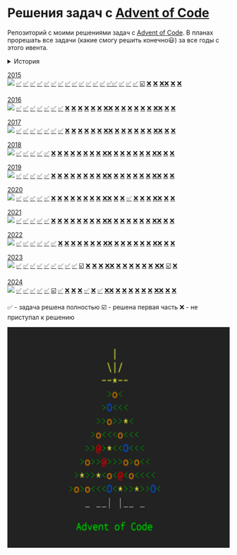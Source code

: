 # Решения задач с [Advent of Code](http://www.adventofcode.com)
Репозиторий с моими решениями задач с [Advent of Code](http://www.adventofcode.com). В планах прорешать все
задачи (какие смогу решить конечно😃) за все годы с этого ивента.

<details><summary>История</summary>

| Дата       | Количество 🌟 | Общий прогресс                    |
|------------|---------------|-----------------------------------|
| 01.01.2025 | 43/500        | ![](https://geps.dev/progress/9)  |
| 06.01.2025 | 61/500        | ![](https://geps.dev/progress/12) |
| 11.01.2025 | 89/500        | ![](https://geps.dev/progress/18) |
| 23.04.2025 | 156/500       | ![](https://geps.dev/progress/31) |
</details>

[2015](https://adventofcode.com/2015)           
![](https://geps.dev/progress/74)
[✅](2015/Task1/solution.py "Задача 1")  [✅](2015/Task2/solution.py "Задача 2") [✅](2015/Task3/solution.py "Задача 3")
[✅](2015/Task4/solution.py "Задача 4") [✅](2015/Task5/solution.py "Задача 5") [✅](2015/Task6/solution.py "Задача 6")
[✅](2015/Task7/solution.py "Задача 7") [✅](2015/Task8/solution.py "Задача 8") [✅](2015/Task9/solution.py "Задача 9") 
[✅](2015/Task10/solution.py "Задача 10") [✅](2015/Task11/solution.py "Задача 11") [✅](2015/Task12/solution.py "Задача 12")
[✅](2015/Task13/solution.py "Задача 13") [✅](2015/Task14/solution.py "Задача 14")[✅](2015/Task15/solution.py "Задача 15")
[✅](2015/Task16/solution.py "Задача 16") [✅](2015/Task17/solution.py "Задача 17") [✅](2015/Task18/solution.py "Задача 18")
[☑️](2015/Task19/solution.py "Задача 19") [❌](2015/Task20/solution.py "Задача 20") [❌](2015/Task21/solution.py "Задача 21") 
[❌](2015/Task22/solution.py "Задача 22")[❌](2015/Task23/solution.py "Задача 23") [❌](2015/Task24/solution.py "Задача 24")
[❌](2015/Task25/solution.py "Задача 25")

[2016](https://adventofcode.com/2016)  
![](https://geps.dev/progress/28)
[✅](2016/Task1/solution.py "Задача 1")  [✅](2016/Task2/solution.py "Задача 2") [✅](2016/Task3/solution.py "Задача 3")
[✅](2016/Task4/solution.py "Задача 4") [✅](2016/Task5/solution.py "Задача 5") [✅](2016/Task6/solution.py "Задача 6")
[✅](2016/Task7/solution.py "Задача 7") [❌](2016/Task8/solution.py "Задача 8") [❌](2016/Task9/solution.py "Задача 9") 
[❌](2016/Task10/solution.py "Задача 10") [❌](2016/Task11/solution.py "Задача 11") [❌](2016/Task12/solution.py "Задача 12")
[❌](2016/Task13/solution.py "Задача 13") [❌](2016/Task14/solution.py "Задача 14")[❌](2016/Task15/solution.py "Задача 15")
[❌](2016/Task16/solution.py "Задача 16") [❌](2016/Task17/solution.py "Задача 17") [❌](2016/Task18/solution.py "Задача 18")
[❌](2016/Task19/solution.py "Задача 19") [❌](2016/Task20/solution.py "Задача 20") [❌](2016/Task21/solution.py "Задача 21") 
[❌](2016/Task22/solution.py "Задача 22")[❌](2016/Task23/solution.py "Задача 23") [❌](2016/Task24/solution.py "Задача 24")
[❌](2015/Task25/solution.py "Задача 25")

[2017](https://adventofcode.com/2017)  
![](https://geps.dev/progress/24)
[✅](2017/Task1/solution.py "Задача 1")  [✅](2017/Task2/solution.py "Задача 2") [✅](2017/Task3/solution.py "Задача 3")
[✅](2017/Task4/solution.py "Задача 4") [✅](2017/Task5/solution.py "Задача 5") [✅](2017/Task6/solution.py "Задача 6")
[✅](2017/Task7/solution.py "Задача 7") [❌](2017/Task8/solution.py "Задача 8") [❌](2017/Task9/solution.py "Задача 9") 
[❌](2017/Task10/solution.py "Задача 10") [❌](2017/Task11/solution.py "Задача 11") [❌](2017/Task12/solution.py "Задача 12")
[❌](2017/Task13/solution.py "Задача 13") [❌](2017/Task14/solution.py "Задача 14")[❌](2017/Task15/solution.py "Задача 15")
[❌](2017/Task16/solution.py "Задача 16") [❌](2017/Task17/solution.py "Задача 17") [❌](2017/Task18/solution.py "Задача 18")
[❌](2017/Task19/solution.py "Задача 19") [❌](2017/Task20/solution.py "Задача 20") [❌](2017/Task21/solution.py "Задача 21") 
[❌](2017/Task22/solution.py "Задача 22")[❌](2017/Task23/solution.py "Задача 23") [❌](2017/Task24/solution.py "Задача 24")
[❌](2015/Task25/solution.py "Задача 25")

[2018](https://adventofcode.com/2018)  
![](https://geps.dev/progress/20)
[✅](2018/Task1/solution.py "Задача 1")  [✅](2018/Task2/solution.py "Задача 2") [✅](2018/Task3/solution.py "Задача 3")
[✅](2018/Task4/solution.py "Задача 4") [✅](2018/Task5/solution.py "Задача 5") [❌](2018/Task6/solution.py "Задача 6")
[❌](2018/Task7/solution.py "Задача 7") [❌](2018/Task8/solution.py "Задача 8") [❌](2018/Task9/solution.py "Задача 9") 
[❌](2018/Task10/solution.py "Задача 10") [❌](2018/Task11/solution.py "Задача 11") [❌](2018/Task12/solution.py "Задача 12")
[❌](2018/Task13/solution.py "Задача 13") [❌](2018/Task14/solution.py "Задача 14")[❌](2018/Task15/solution.py "Задача 15")
[❌](2018/Task16/solution.py "Задача 16") [❌](2018/Task17/solution.py "Задача 17") [❌](2018/Task18/solution.py "Задача 18")
[❌](2018/Task19/solution.py "Задача 19") [❌](2018/Task20/solution.py "Задача 20") [❌](2018/Task21/solution.py "Задача 21") 
[❌](2018/Task22/solution.py "Задача 22")[❌](2018/Task23/solution.py "Задача 23") [❌](2018/Task24/solution.py "Задача 24")
[❌](2015/Task25/solution.py "Задача 25")

[2019](https://adventofcode.com/2019)  
![](https://geps.dev/progress/16)
[✅](2019/Task1/solution.py "Задача 1")  [✅](2019/Task2/solution.py "Задача 2") [✅](2019/Task3/solution.py "Задача 3")
[✅](2019/Task4/solution.py "Задача 4") [✅](2019/Task5/solution.py "Задача 5") [❌](2019/Task6/solution.py "Задача 6")
[❌](2019/Task7/solution.py "Задача 7") [❌](2019/Task8/solution.py "Задача 8") [❌](2019/Task9/solution.py "Задача 9") 
[❌](2019/Task10/solution.py "Задача 10") [❌](2019/Task11/solution.py "Задача 11") [❌](2019/Task12/solution.py "Задача 12")
[❌](2019/Task13/solution.py "Задача 13") [❌](2019/Task14/solution.py "Задача 14")[❌](2019/Task15/solution.py "Задача 15")
[❌](2019/Task16/solution.py "Задача 16") [❌](2019/Task17/solution.py "Задача 17") [❌](2019/Task18/solution.py "Задача 18")
[❌](2019/Task19/solution.py "Задача 19") [❌](2019/Task20/solution.py "Задача 20") [❌](2019/Task21/solution.py "Задача 21") 
[❌](2019/Task22/solution.py "Задача 22")[❌](2019/Task23/solution.py "Задача 23") [❌](2019/Task24/solution.py "Задача 24")
[❌](2015/Task25/solution.py "Задача 25")

[2020](https://adventofcode.com/2020)  
![](https://geps.dev/progress/24)
[✅](2020/Task1/solution.py "Задача 1")  [✅](2020/Task2/solution.py "Задача 2") [✅](2020/Task3/solution.py "Задача 3")
[✅](2020/Task4/solution.py "Задача 4") [✅](2020/Task5/solution.py "Задача 5") [❌](2020/Task6/solution.py "Задача 6")
[❌](2020/Task7/solution.py "Задача 7") [❌](2020/Task8/solution.py "Задача 8") [❌](2020/Task9/solution.py "Задача 9") 
[❌](2020/Task10/solution.py "Задача 10") [❌](2020/Task11/solution.py "Задача 11") [❌](2020/Task12/solution.py "Задача 12")
[❌](2020/Task13/solution.py "Задача 13") [❌](2020/Task14/solution.py "Задача 14")[❌](2020/Task15/solution.py "Задача 15")
[❌](2020/Task16/solution.py "Задача 16") [❌](2020/Task17/solution.py "Задача 17") [✅](2020/Task18/solution.py "Задача 18")
[❌](2020/Task19/solution.py "Задача 19") [❌](2020/Task20/solution.py "Задача 20") [❌](2020/Task21/solution.py "Задача 21") 
[❌](2020/Task22/solution.py "Задача 22")[❌](2020/Task23/solution.py "Задача 23") [❌](2020/Task24/solution.py "Задача 24")
[❌](2015/Task25/solution.py "Задача 25")

[2021](https://adventofcode.com/2021)  
![](https://geps.dev/progress/16)
[✅](2021/Task1/solution.py "Задача 1")  [✅](2021/Task2/solution.py "Задача 2") [✅](2021/Task3/solution.py "Задача 3")
[✅](2021/Task4/solution.py "Задача 4") [✅](2021/Task5/solution.py "Задача 5") [❌](2021/Task6/solution.py "Задача 6")
[❌](2021/Task7/solution.py "Задача 7") [❌](2021/Task8/solution.py "Задача 8") [❌](2021/Task9/solution.py "Задача 9") 
[❌](2021/Task10/solution.py "Задача 10") [❌](2021/Task11/solution.py "Задача 11") [❌](2021/Task12/solution.py "Задача 12")
[❌](2021/Task13/solution.py "Задача 13") [❌](2021/Task14/solution.py "Задача 14")[❌](2021/Task15/solution.py "Задача 15")
[❌](2021/Task16/solution.py "Задача 16") [❌](2021/Task17/solution.py "Задача 17") [❌](2021/Task18/solution.py "Задача 18")
[❌](2021/Task19/solution.py "Задача 19") [❌](2021/Task20/solution.py "Задача 20") [❌](2021/Task21/solution.py "Задача 21") 
[❌](2021/Task22/solution.py "Задача 22")[❌](2021/Task23/solution.py "Задача 23") [❌](2021/Task24/solution.py "Задача 24")
[❌](2015/Task25/solution.py "Задача 25")

[2022](https://adventofcode.com/2022)  
![](https://geps.dev/progress/24)
[✅](2022/Task1/solution.py "Задача 1")  [✅](2022/Task2/solution.py "Задача 2") [✅](2022/Task3/solution.py "Задача 3")
[✅](2022/Task4/solution.py "Задача 4") [✅](2022/Task5/solution.py "Задача 5") [✅](2022/Task6/solution.py "Задача 6")
[❌](2022/Task7/solution.py "Задача 7") [❌](2022/Task8/solution.py "Задача 8") [❌](2022/Task9/solution.py "Задача 9") 
[❌](2022/Task10/solution.py "Задача 10") [❌](2022/Task11/solution.py "Задача 11") [❌](2022/Task12/solution.py "Задача 12")
[❌](2022/Task13/solution.py "Задача 13") [❌](2022/Task14/solution.py "Задача 14")[❌](2022/Task15/solution.py "Задача 15")
[❌](2022/Task16/solution.py "Задача 16") [❌](2022/Task17/solution.py "Задача 17") [❌](2022/Task18/solution.py "Задача 18")
[❌](2022/Task19/solution.py "Задача 19") [❌](2022/Task20/solution.py "Задача 20") [❌](2022/Task21/solution.py "Задача 21") 
[❌](2022/Task22/solution.py "Задача 22")[❌](2022/Task23/solution.py "Задача 23") [❌](2022/Task24/solution.py "Задача 24")
[❌](2015/Task25/solution.py "Задача 25")

[2023](https://adventofcode.com/2023)  
![](https://geps.dev/progress/34)
[✅](2023/Task1/solution.py "Задача 1")  [✅](2023/Task2/solution.py "Задача 2") [✅](2023/Task3/solution.py "Задача 3")
[✅️](2023/Task4/solution.py "Задача 4") [✅](2023/Task5/solution.py "Задача 5") [✅](2023/Task6/solution.py "Задача 6")
[✅](2023/Task7/solution.py "Задача 7") [✅](2023/Task8/solution.py "Задача 8") [✅](2023/Task9/solution.py "Задача 9") 
[☑️](2023/Task10/solution.py "Задача 10") [❌](2023/Task11/solution.py "Задача 11") [❌](2023/Task12/solution.py "Задача 12")
[❌](2023/Task13/solution.py "Задача 13") [❌](2023/Task14/solution.py "Задача 14")[❌](2023/Task15/solution.py "Задача 15")
[❌](2023/Task16/solution.py "Задача 16") [❌](2023/Task17/solution.py "Задача 17") [❌](2023/Task18/solution.py "Задача 18")
[❌](2023/Task19/solution.py "Задача 19") [❌](2023/Task20/solution.py "Задача 20") [❌](2023/Task21/solution.py "Задача 21") 
[❌](2023/Task22/solution.py "Задача 22")[❌](2023/Task23/solution.py "Задача 23") [☑️](2023/Task24/solution.py "Задача 24")
[❌](2015/Task25/solution.py "Задача 25")

[2024](https://adventofcode.com/2024)  
![](https://geps.dev/progress/33)
[✅](2024/Task1/solution.py "Задача 1")  [✅](2024/Task2/solution.py "Задача 2") [✅](2024/Task3/solution.py "Задача 3")
[✅](2024/Task4/solution.py "Задача 4") [✅](2024/Task5/solution.py "Задача 5") [☑️](2024/Task6/solution.py "Задача 6")
[✅](2024/Task7/solution.py "Задача 7") [❌](2024/Task8/solution.py "Задача 8") [❌](2024/Task9/solution.py "Задача 9") 
[❌](2024/Task10/solution.py "Задача 10") [✅](2024/Task11/solution.py "Задача 11") [❌](2024/Task12/solution.py "Задача 12")
[✅](2024/Task13/solution.py "Задача 13") [❌](2024/Task14/solution.py "Задача 14")[❌](2024/Task15/solution.py "Задача 15")
[❌](2024/Task16/solution.py "Задача 16") [❌](2024/Task17/solution.py "Задача 17") [❌](2024/Task18/solution.py "Задача 18")
[❌](2024/Task19/solution.py "Задача 19") [❌](2024/Task20/solution.py "Задача 20") [❌](2024/Task21/solution.py "Задача 21") 
[❌](2024/Task22/solution.py "Задача 22")[❌](2024/Task23/solution.py "Задача 23") [❌](2024/Task24/solution.py "Задача 24")
[❌](2015/Task25/solution.py "Задача 25")
 
✅ - задача решена полностью
☑️ - решена первая часть 
❌ - не приступал к решению


<img src="pic.jpg" width="10000" height="500">